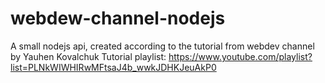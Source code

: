 # webdew-channel-nodejs

A small nodejs api, created according to the tutorial from webdev channel by Yauhen Kovalchuk
Tutorial playlist: https://www.youtube.com/playlist?list=PLNkWIWHIRwMFtsaJ4b_wwkJDHKJeuAkP0
